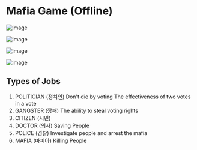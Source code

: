 # Mafia Game (Offline)

![image](https://github.com/Leeseunghun03/Mafia_Game/assets/112945965/43cef2be-d665-4d40-9585-1a3d4e7ed57e)

![image](https://github.com/Leeseunghun03/Mafia_Game/assets/112945965/63b142fb-bf9d-496c-aaaa-088045c782c8)

![image](https://github.com/Leeseunghun03/Mafia_Game/assets/112945965/fdb7b07b-20e7-47cf-85e0-c99444fdf670)

![image](https://github.com/Leeseunghun03/Mafia_Game/assets/112945965/91d7537b-c09e-4c5a-a1c6-c00fb61179d9)


## Types of Jobs

1. POLITICIAN (정치인)
   Don't die by voting
   The effectiveness of two votes in a vote
3. GANGSTER (깡패)
   The ability to steal voting rights
5. CITIZEN (시민)
6. DOCTOR (의사)
   Saving People
8. POLICE (경찰)
   Investigate people and arrest the mafia
10. MAFIA (마피아)
    Killing People
